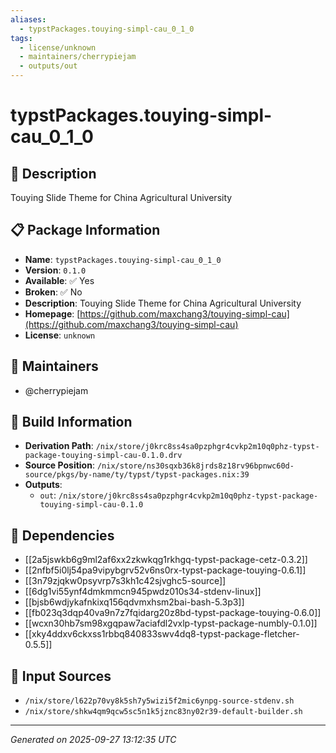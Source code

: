 ```yaml
---
aliases:
  - typstPackages.touying-simpl-cau_0_1_0
tags:
  - license/unknown
  - maintainers/cherrypiejam
  - outputs/out
---
```


# typstPackages.touying-simpl-cau_0_1_0

## 📝 Description

Touying Slide Theme for China Agricultural University

## 📋 Package Information

- **Name**: `typstPackages.touying-simpl-cau_0_1_0`
- **Version**: `0.1.0`
- **Available**: ✅ Yes
- **Broken**: ✅ No
- **Description**: Touying Slide Theme for China Agricultural University
- **Homepage**: [https://github.com/maxchang3/touying-simpl-cau](https://github.com/maxchang3/touying-simpl-cau)
- **License**: `unknown`
## 👥 Maintainers

- @cherrypiejam


## 🔧 Build Information

- **Derivation Path**: `/nix/store/j0krc8ss4sa0pzphgr4cvkp2m10q0phz-typst-package-touying-simpl-cau-0.1.0.drv`
- **Source Position**: `/nix/store/ns30sqxb36k8jrds8z18rv96bpnwc60d-source/pkgs/by-name/ty/typst/typst-packages.nix:39`
- **Outputs**:
  - `out`:  `/nix/store/j0krc8ss4sa0pzphgr4cvkp2m10q0phz-typst-package-touying-simpl-cau-0.1.0`

## 🔗 Dependencies

- [[2a5jswkb6g9ml2af6xx2zkwkqg1rkhgq-typst-package-cetz-0.3.2]]
- [[2nfbf5i0lj54pa9vipybgrv52v6ns0rx-typst-package-touying-0.6.1]]
- [[3n79zjqkw0psyvrp7s3kh1c42sjvghc5-source]]
- [[6dg1vi55ynf4dmkmmcn945pwdz010s34-stdenv-linux]]
- [[bjsb6wdjykafnkixq156qdvmxhsm2bai-bash-5.3p3]]
- [[fb023q3dqp40va9n7z7fqidarg20z8bd-typst-package-touying-0.6.0]]
- [[wcxn30hb7sm98xgqpaw7aciafdl2vxlp-typst-package-numbly-0.1.0]]
- [[xky4ddxv6ckxss1rbbq840833swv4dq8-typst-package-fletcher-0.5.5]]

## 📁 Input Sources

- `/nix/store/l622p70vy8k5sh7y5wizi5f2mic6ynpg-source-stdenv.sh`
- `/nix/store/shkw4qm9qcw5sc5n1k5jznc83ny02r39-default-builder.sh`

---
*Generated on 2025-09-27 13:12:35 UTC*
